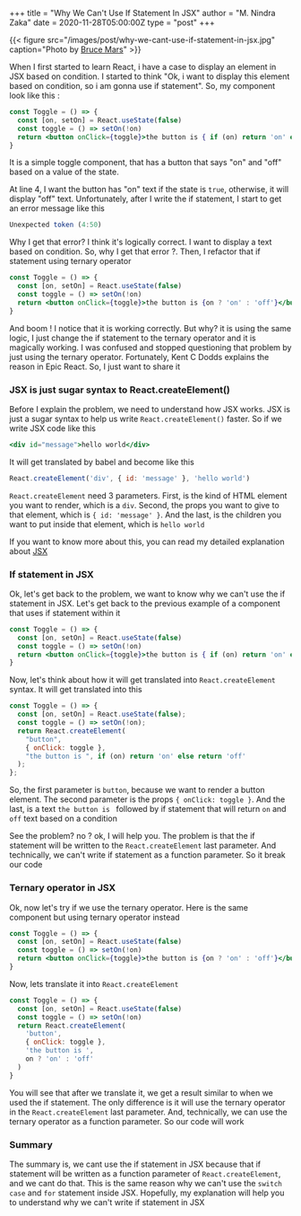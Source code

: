 +++
title = "Why We Can't Use If Statement In JSX"
author = "M. Nindra Zaka"
date = 2020-11-28T05:00:00Z
type = "post"
+++

{{< figure src="/images/post/why-we-cant-use-if-statement-in-jsx.jpg" caption="Photo by [Bruce Mars](https://unsplash.com/photos/xj8qrWvuOEs)" >}}

When I first started to learn React, i have a case to display an element in JSX based on condition. I started to think "Ok, i want to display this element based on condition, so i am gonna use if statement". So, my component look like this :

```jsx {linenos=table,hl_lines=[4]}
const Toggle = () => {
  const [on, setOn] = React.useState(false)
  const toggle = () => setOn(!on)
  return <button onClick={toggle}>the button is { if (on) return 'on' else return 'off' }</button>
}
```

It is a simple toggle component, that has a button that says "on" and "off" based on a value of the state.

At line 4, I want the button has "on" text if the state is `true`, otherwise, it will display "off" text. Unfortunately, after I write the if statement, I start to get an error message like this

```jsx
Unexpected token (4:50)
```

Why I get that error? I think it's logically correct. I want to display a text based on condition. So, why I get that error ?. Then, I refactor that if statement using ternary operator

```jsx {linenos=table}
const Toggle = () => {
  const [on, setOn] = React.useState(false)
  const toggle = () => setOn(!on)
  return <button onClick={toggle}>the button is {on ? 'on' : 'off'}</button>
}
```

And boom ! I notice that it is working correctly. But why? it is using the same logic, I just change the if statement to the ternary operator and it is magically working. I was confused and stopped questioning that problem by just using the ternary operator. Fortunately, Kent C Dodds explains the reason in Epic React. So, I just want to share it

### JSX is just sugar syntax to React.createElement()

Before I explain the problem, we need to understand how JSX works. JSX is just a sugar syntax to help us write `React.createElement()` faster. So if we write JSX code like this

```jsx {linenos=table}
<div id="message">hello world</div>
```

It will get translated by babel and become like this

```javascript {linenos=table}
React.createElement('div', { id: 'message' }, 'hello world')
```

`React.createElement` need 3 parameters. First, is the kind of HTML element you want to render, which is a `div`. Second, the props you want to give to that element, which is `{ id: 'message' }`. And the last, is the children you want to put inside that element, which is `hello world`

If you want to know more about this, you can read my detailed explanation about [JSX](https://mnindrazaka.com/how-to-enter-jsx-world-smoothly/)

### If statement in JSX

Ok, let's get back to the problem, we want to know why we can't use the if statement in JSX. Let's get back to the previous example of a component that uses if statement within it

```jsx {linenos=table}
const Toggle = () => {
  const [on, setOn] = React.useState(false)
  const toggle = () => setOn(!on)
  return <button onClick={toggle}>the button is { if (on) return 'on' else return 'off' }</button>
}
```

Now, let's think about how it will get translated into `React.createElement` syntax. It will get translated into this

```jsx {linenos=table}
const Toggle = () => {
  const [on, setOn] = React.useState(false);
  const toggle = () => setOn(!on);
  return React.createElement(
    "button",
    { onClick: toggle },
    "the button is ", if (on) return 'on' else return 'off'
  );
};
```

So, the first parameter is `button`, because we want to render a button element. The second parameter is the props `{ onClick: toggle }`. And the last, is a text `the button is ` followed by if statement that will return `on` and `off` text based on a condition

See the problem? no ? ok, I will help you. The problem is that the if statement will be written to the `React.createElement` last parameter. And technically, we can't write if statement as a function parameter. So it break our code

### Ternary operator in JSX

Ok, now let's try if we use the ternary operator. Here is the same component but using ternary operator instead

```jsx {linenos=table}
const Toggle = () => {
  const [on, setOn] = React.useState(false)
  const toggle = () => setOn(!on)
  return <button onClick={toggle}>the button is {on ? 'on' : 'off'}</button>
}
```

Now, lets translate it into `React.createElement`

```jsx {linenos=table}
const Toggle = () => {
  const [on, setOn] = React.useState(false)
  const toggle = () => setOn(!on)
  return React.createElement(
    'button',
    { onClick: toggle },
    'the button is ',
    on ? 'on' : 'off'
  )
}
```

You will see that after we translate it, we get a result similar to when we used the if statement. The only difference is it will use the ternary operator in the `React.createElement` last parameter. And, technically, we can use the ternary operator as a function parameter. So our code will work

### Summary

The summary is, we cant use the if statement in JSX because that if statement will be written as a function parameter of `React.createElement`, and we cant do that. This is the same reason why we can't use the `switch case` and `for` statement inside JSX. Hopefully, my explanation will help you to understand why we can't write if statement in JSX
